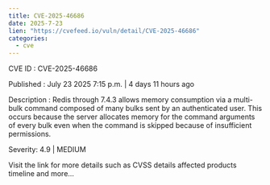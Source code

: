 ```yaml
--- 
title: CVE-2025-46686
date: 2025-7-23
lien: "https://cvefeed.io/vuln/detail/CVE-2025-46686"
categories:
  - cve
---
```


CVE ID : CVE-2025-46686

Published :  July 23
2025
7:15 p.m. | 4 days
11 hours ago

Description : Redis through 7.4.3 allows memory consumption via a multi-bulk command composed of many bulks
sent by an authenticated user. This occurs because the server allocates memory for the command arguments of every bulk
even when the command is skipped because of insufficient permissions.

Severity: 4.9 | MEDIUM

Visit the link for more details
such as CVSS details
affected products
timeline
and more...
